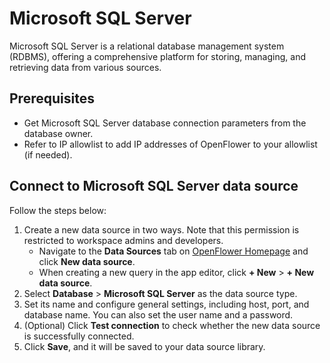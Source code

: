 # Microsoft SQL Server

Microsoft SQL Server is a relational database management system (RDBMS), offering a comprehensive platform for storing, managing, and retrieving data from various sources.

## Prerequisites

* Get Microsoft SQL Server database connection parameters from the database owner.
* Refer to IP allowlist to add IP addresses of OpenFlower to your allowlist (if needed).

## Connect to Microsoft SQL Server data source

Follow the steps below:

1. Create a new data source in two ways. Note that this permission is restricted to workspace admins and developers.
   * Navigate to the **Data Sources** tab on [OpenFlower Homepage](https://lowcoder.dev) and click **New data source**.
   * When creating a new query in the app editor, click **+ New** > **+ New data source**.
2. Select **Database** > **Microsoft SQL Server** as the data source type.
3. Set its name and configure general settings, including host, port, and database name. You can also set the user name and a password.
4. (Optional) Click **Test connection** to check whether the new data source is successfully connected.
5. Click **Save**, and it will be saved to your data source library.
